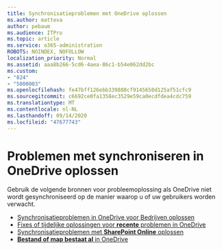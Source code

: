 ```yaml
---
title: Synchronisatieproblemen met OneDrive oplossen
ms.author: matteva
author: pebaum
ms.audience: ITPro
ms.topic: article
ms.service: o365-administration
ROBOTS: NOINDEX, NOFOLLOW
localization_priority: Normal
ms.assetid: aaa8b266-5cd6-4aea-86c1-b54e062dd2bc
ms.custom:
- "824"
- "5800003"
ms.openlocfilehash: fe47bff126ebb339888cf9145650d125af51cfc9
ms.sourcegitcommit: c6692ce0fa1358ec3529e59ca0ecdfdea4cdc759
ms.translationtype: MT
ms.contentlocale: nl-NL
ms.lasthandoff: 09/14/2020
ms.locfileid: "47677743"
---
```

# <a name="fix-onedrive-sync-problems"></a>Problemen met synchroniseren in OneDrive oplossen

Gebruik de volgende bronnen voor probleemoplossing als OneDrive niet wordt gesynchroniseerd op de manier waarop u of uw gebruikers worden verwacht.

- [Synchronisatieproblemen in OneDrive voor Bedrijven oplossen](https://support.microsoft.com/office/207e983e-146d-404c-a994-672ef29e1f90)
- [Fixes of tijdelijke oplossingen voor **recente** problemen in OneDrive](https://support.office.com/article/36110213-f3f6-490d-8cb7-3833539def0b)
- [Synchronisatieproblemen met **SharePoint Online** oplossen](https://support.office.com/article/207e983e-146d-404c-a994-672ef29e1f90)
- [**Bestand of map bestaat al** in OneDrive](https://support.microsoft.com/office/7b8044ad-438d-41db-bbbf-4f66b8890408)
